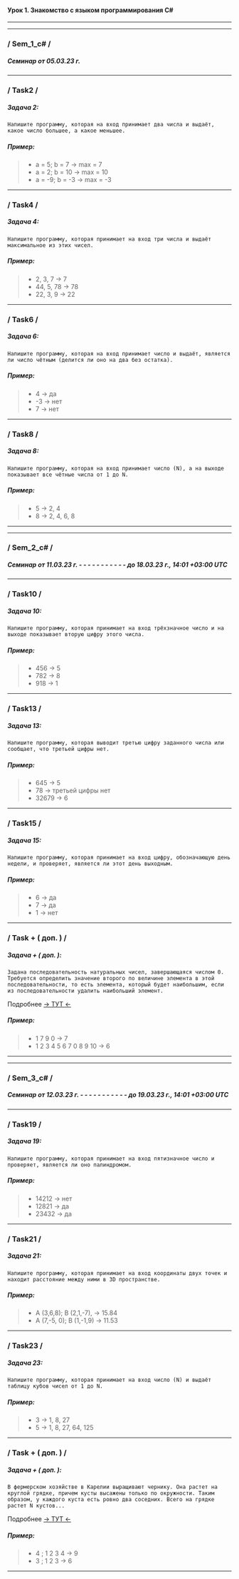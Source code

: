 #### Урок 1. Знакомство с языком программирования С#
---
---
### / **Sem_1_c#** /

##### Семинар от 05.03.23 г.
---
### / **Task2** /

##### _Задача 2:_
    Напишите программу, которая на вход принимает два числа и выдаёт, какое число большее, а какое меньшее.

##### _Пример:_
>* a = 5; b = 7 -> max = 7
>* a = 2; b = 10 -> max = 10
>* a = -9; b = -3 -> max = -3
---
### / **Task4** /

##### _Задача 4:_
    Напишите программу, которая принимает на вход три числа и выдаёт максимальное из этих чисел.

##### _Пример:_
>* 2, 3, 7 -> 7
>* 44, 5, 78 -> 78
>* 22, 3, 9 -> 22
---
### / **Task6** /

##### _Задача 6:_
    Напишите программу, которая на вход принимает число и выдаёт, является ли число чётным (делится ли оно на два без остатка).

##### _Пример:_
>* 4 -> да
>* -3 -> нет
>* 7 -> нет
---
### / **Task8** /

##### _Задача 8:_
    Напишите программу, которая на вход принимает число (N), а на выходе показывает все чётные числа от 1 до N.

##### _Пример:_
>* 5 -> 2, 4
>* 8 -> 2, 4, 6, 8

---
---
### / **Sem_2_c#** /

##### Семинар от 11.03.23 г. - - - - - - - - - - - до 18.03.23 г., 14:01 +03:00 UTC
---
### / **Task10** /

##### _Задача 10:_
    Напишите программу, которая принимает на вход трёхзначное число и на выходе показывает вторую цифру этого числа.

##### _Пример:_
>* 456 -> 5
>* 782 -> 8
>* 918 -> 1
---
### / **Task13** /

##### _Задача 13:_
    Напишите программу, которая выводит третью цифру заданного числа или сообщает, что третьей цифры нет.

##### _Пример:_
>* 645 -> 5
>* 78 -> третьей цифры нет
>* 32679 -> 6
---
### / **Task15** /

##### _Задача 15:_
    Напишите программу, которая принимает на вход цифру, обозначающую день недели, и проверяет, является ли этот день выходным.

##### _Пример:_
>* 6 -> да
>* 7 -> да
>* 1 -> нет
---
### / **Task + ( доп. )** /

##### _Задача + ( доп. ):_
    Задана последовательность натуральных чисел, завершающаяся числом 0. Требуется определить значение второго по величине элемента в этой последовательности, то есть элемента, который будет наибольшим, если из последовательности удалить наибольший элемент.
Подробнее [-> ТУТ <- ](https://acmp.ru/asp/do/index.asp?main=task&id_course=1&id_section=3&id_topic=35&id_problem=223)


##### _Пример:_
>* 1 7 9 0 -> 7
>* 1 2 3 4 5 6 7 0 8 9 10 -> 6
---
---
### / **Sem_3_c#** /

##### Семинар от 12.03.23 г. - - - - - - - - - - - до 19.03.23 г., 14:01 +03:00 UTC
---
### / **Task19** /

##### _Задача 19:_
    Напишите программу, которая принимает на вход пятизначное число и проверяет, является ли оно палиндромом.

##### _Пример:_
>* 14212 -> нет
>* 12821 -> да
>* 23432 -> да
---
### / **Task21** /

##### _Задача 21:_
    Напишите программу, которая принимает на вход координаты двух точек и находит расстояние между ними в 3D пространстве.

##### _Пример:_
>* A (3,6,8); B (2,1,-7), -> 15.84
>* A (7,-5, 0); B (1,-1,9) -> 11.53
---
### / **Task23** /

##### _Задача 23:_
    Напишите программу, которая принимает на вход число (N) и выдаёт таблицу кубов чисел от 1 до N.

##### _Пример:_
>* 3 -> 1, 8, 27
>* 5 -> 1, 8, 27, 64, 125
---
### / **Task + ( доп. )** /

##### _Задача + ( доп. ):_
    В фермерском хозяйстве в Карелии выращивают чернику. Она растет на круглой грядке, причем кусты высажены только по окружности. Таким образом, у каждого куста есть ровно два соседних. Всего на грядке растет N кустов...
Подробнее [-> ТУТ <- ](https://acmp.ru/asp/do/index.asp?main=task&id_course=1&id_section=5&id_topic=113&id_problem=695)


##### _Пример:_
>* 4 ; 1 2 3 4 -> 9
>* 3 ; 1 2 3 -> 6
---